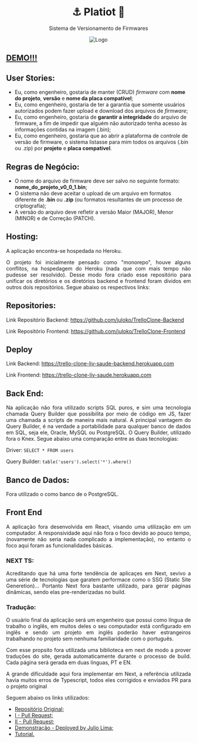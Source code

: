 <p align="center">	
	<h1 align="center">⚓ Platiot 🚀</h1>
  <p align="center">Sistema de Versionamento de Firmwares</p>

</p>
<p align="center">
    <img src="assets/gif/preview.gif" width="fit-content" alt="Logo">
</p>
  

## [DEMO!!!](https://trello-clone-liv-saude.herokuapp.com)

## User Stories:
- Eu, como engenheiro, gostaria de manter (CRUD) *firmware* com **nome do projeto**,
**versão** e **nome da placa compatível**;
- Eu, como engenheiro, gostaria de ter a garantia que somente usuários
autorizados podem fazer upload e download dos arquivos de *firmware*;
- Eu, como engenheiro, gostaria de **garantir a integridade** do arquivo de firmware, a
fim de impedir que alguém não autorizado tenha acesso às informações contidas na
imagem (.bin);
- Eu, como engenheiro, gostaria que ao abrir a plataforma de controle de versão de
firmware, o sistema listasse para mim todos os arquivos (.bin ou .zip) por **projeto** e
**placa compatível**.
## Regras de Negócio:
- O nome do arquivo de firmware deve ser salvo no seguinte formato:
**nome_do_projeto_v0_0_1.bin**;
- O sistema não deve aceitar o upload de um arquivo em formatos diferente de **.bin** ou
**.zip** (ou formatos resultantes de um processo de criptografia);
- A versão do arquivo deve refletir a versão Maior (MAJOR), Menor (MINOR) e de
Correção (PATCH).

## Hosting:
<p align="justify">
  A aplicação encontra-se hospedada no Heroku.
</p>
<p align="justify">
O projeto foi inicialmente pensado como "monorepo", houve alguns conflitos, na hospedagem do Heroku (nada que com mais tempo não pudesse ser resolvido). Desse modo fora criado esse repositório para unificar os diretórios e os diretórios backend e frontend foram dividos em outros dois repositórios. Segue abaixo os respectivos links:
</p>

## Repositories:

Link Repositório Backend: https://github.com/juloko/TrelloClone-Backend

Link Repositório Frontend: https://github.com/juloko/TrelloClone-Frontend

## Deploy

Link Backend: https://trello-clone-liv-saude-backend.herokuapp.com

Link Frontend: https://trello-clone-liv-saude.herokuapp.com

## Back End:
<p align="justify">
Na aplicação não fora utilizado scripts SQL puros, e sim uma tecnologia chamada Query Builder que possibilita por meio de código em JS, fazer uma chamada a scripts de maneira mais natural. A principal vantagem do Query Builder, é na verdade a portabilidade para qualquer banco de dados em SQL, seja ele, Oracle, MySQL ou PostgreSQL. O Query Builder, utilizado fora o Knex. Segue abaixo uma comparação entre as duas tecnologias:
</p>


Driver: `SELECT * FROM users`

Query Builder: `table('users').select('*').where()`

## Banco de Dados:
Fora utilizado o como banco de o PostgreSQL.

## Front End
<p align="justify">
A aplicação fora desenvolvida em React, visando uma utilização em um computador. A responsividade aqui não fora o foco devido ao pouco tempo, (novamente não seria nada complicado a implementação), no entanto o foco aqui foram as funcionalidades básicas.
</p>

### NEXT TS:
<p align="justify">
Acreditando que há uma forte tendência de aplicaçes em Next, sevivo a uma série de tecnologias que garatem performace como o SSG (Static Site Generetion)... Portanto Next fora bastante utilizado, para gerar páginas dinâmicas, sendo elas pre-renderizadas no build.
<p align="justify">
  
### Tradução:
<p align="justify">
O usuário final da aplicação será um engenheiro que possui como língua de trabalho o inglês, em muitos deles o seu computador está configurado em inglês e sendo um projeto em inglês poderão haver estrangeiros trabalhando no projeto sem nenhuma familiaridade com o português.
<p align="justify">
<p align="justify">
Com esse propsito fora utilizada uma biblioteca em next de modo a prover traduções do site, gerada automaticamente durante o processo de build. Cada página será gerada em duas línguas, PT e EN.
<p align="justify">
<p align="justify">
A grande dificuldade aqui fora implementar em Next, a referência utilizada havia muitos erros de Typescript, todos eles corrigidos e enviados PR para o projeto original
<p align="justify">
<p align="justify">
  Seguem abaixo os links utilizados:
<p align="justify">
  
- [Repositório Original;](https://github.com/BiscuiTech/i18n-typescript-app)
- [I - Pull Request;](https://github.com/BiscuiTech/i18n-typescript-app/pull/2)
- [II - Pull Request;](https://github.com/BiscuiTech/i18n-typescript-app/pull/4)
- [Demonstração - Deployed by Julio Lima;](https://i18n-typescript-app.vercel.app/)
- [Tutorial.](https://dev.to/biscuitech/i18n-with-next-js-and-full-ssg-support-2aih)
